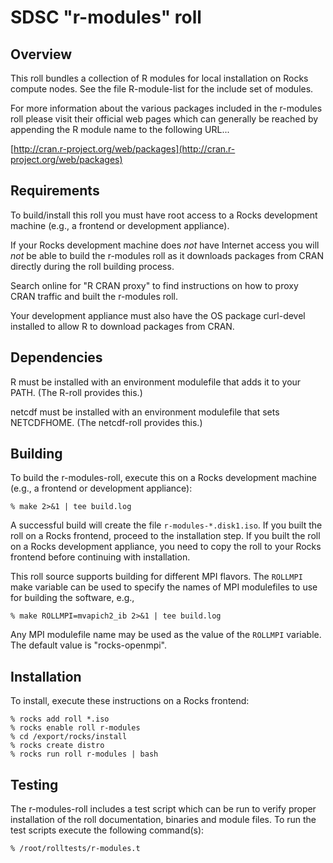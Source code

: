 # SDSC "r-modules" roll

## Overview

This roll bundles a collection of R modules for local installation on Rocks
compute nodes.  See the file R-module-list for the include set of modules.

For more information about the various packages included in the r-modules roll
please visit their official web pages which can generally be reached by
appending the R module name to the following URL...

[http://cran.r-project.org/web/packages](http://cran.r-project.org/web/packages)

## Requirements

To build/install this roll you must have root access to a Rocks development
machine (e.g., a frontend or development appliance).

If your Rocks development machine does *not* have Internet access you will *not* be able to build the r-modules roll as it downloads packages from CRAN directly during the roll building process.

Search online for "R CRAN proxy" to find instructions on how to proxy CRAN traffic and built the r-modules roll.

Your development appliance must also have the OS package curl-devel installed to allow R to download packages from CRAN.


## Dependencies

R must be installed with an environment modulefile that adds it to your PATH.
(The R-roll provides this.)

netcdf must be installed with an environment modulefile that sets NETCDFHOME.
(The netcdf-roll provides this.)

## Building

To build the r-modules-roll, execute this on a Rocks development
machine (e.g., a frontend or development appliance):

```shell
% make 2>&1 | tee build.log
```

A successful build will create the file `r-modules-*.disk1.iso`.  If you built the
roll on a Rocks frontend, proceed to the installation step. If you built the
roll on a Rocks development appliance, you need to copy the roll to your Rocks
frontend before continuing with installation.

This roll source supports building for different
MPI flavors.  The `ROLLMPI` make variable can be used to
specify the names of MPI modulefiles to use for building the
software, e.g.,

```shell
% make ROLLMPI=mvapich2_ib 2>&1 | tee build.log
```

Any MPI modulefile name may be used as the value of
the `ROLLMPI` variable.  The default value is "rocks-openmpi".


## Installation

To install, execute these instructions on a Rocks frontend:

```shell
% rocks add roll *.iso
% rocks enable roll r-modules
% cd /export/rocks/install
% rocks create distro
% rocks run roll r-modules | bash
```

## Testing

The r-modules-roll includes a test script which can be run to verify proper
installation of the roll documentation, binaries and module files. To
run the test scripts execute the following command(s):

```shell
% /root/rolltests/r-modules.t 
```
